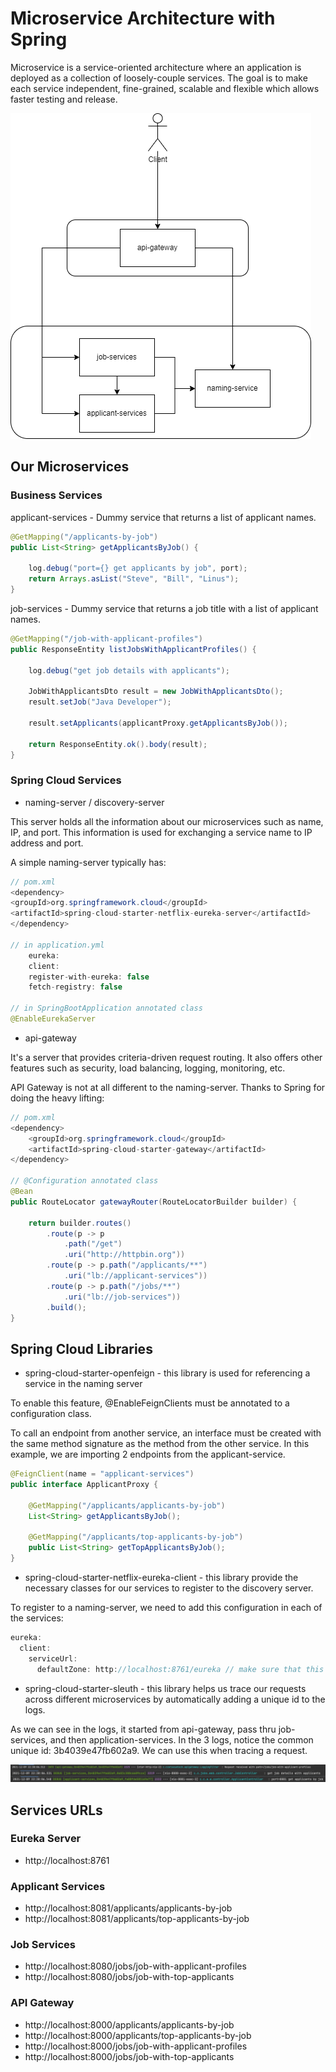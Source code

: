 # Microservice Architecture with Spring

Microservice is a service-oriented architecture where an application is deployed as a collection of loosely-couple 
services. The goal is to make each service independent, fine-grained, scalable and flexible which allows faster 
testing and release.

![Microservice Architecture with Spring](./docs/architecture.png)

## Our Microservices

### Business Services

applicant-services - Dummy service that returns a list of applicant names.

```java
@GetMapping("/applicants-by-job")
public List<String> getApplicantsByJob() {
 
    log.debug("port={} get applicants by job", port);
    return Arrays.asList("Steve", "Bill", "Linus");
}
```

job-services - Dummy service that returns a job title with a list of applicant names.

```java
@GetMapping("/job-with-applicant-profiles")
public ResponseEntity listJobsWithApplicantProfiles() {
 
    log.debug("get job details with applicants");
 
    JobWithApplicantsDto result = new JobWithApplicantsDto();
    result.setJob("Java Developer");
 
    result.setApplicants(applicantProxy.getApplicantsByJob());
 
    return ResponseEntity.ok().body(result);
}
```

### Spring Cloud Services

- naming-server / discovery-server

This server holds all the information about our microservices such as name, IP, and port. This information is used for exchanging a service name to IP address and port.

A simple naming-server typically has:

```java
// pom.xml
<dependency>
<groupId>org.springframework.cloud</groupId>
<artifactId>spring-cloud-starter-netflix-eureka-server</artifactId>
</dependency>

// in application.yml
    eureka:
    client:
    register-with-eureka: false
    fetch-registry: false

// in SpringBootApplication annotated class
@EnableEurekaServer
```

- api-gateway

It's a server that provides criteria-driven request routing. It also offers other features such as security, load balancing, logging, monitoring, etc.

API Gateway is not at all different to the naming-server. Thanks to Spring for doing the heavy lifting:

```java
// pom.xml
<dependency>
    <groupId>org.springframework.cloud</groupId>
    <artifactId>spring-cloud-starter-gateway</artifactId>
</dependency>
 
// @Configuration annotated class
@Bean
public RouteLocator gatewayRouter(RouteLocatorBuilder builder) {
 
    return builder.routes()
        .route(p -> p
            .path("/get")
            .uri("http://httpbin.org"))
        .route(p -> p.path("/applicants/**")
            .uri("lb://applicant-services"))
        .route(p -> p.path("/jobs/**")
            .uri("lb://job-services"))
        .build();
}
```

## Spring Cloud Libraries

- spring-cloud-starter-openfeign - this library is used for referencing a service in the naming server

To enable this feature, @EnableFeignClients must be annotated to a configuration class.

To call an endpoint from another service, an interface must be created with the same method signature as the method from the other service. In this example, we are importing 2 endpoints from the applicant-service.

```java
@FeignClient(name = "applicant-services")
public interface ApplicantProxy {
 
    @GetMapping("/applicants/applicants-by-job")
    List<String> getApplicantsByJob();
 
    @GetMapping("/applicants/top-applicants-by-job")
    public List<String> getTopApplicantsByJob();
}
```

- spring-cloud-starter-netflix-eureka-client - this library provide the necessary classes for our services to 
register to the discovery server.

To register to a naming-server, we need to add this configuration in each of the services:

```java
eureka:
  client:
    serviceUrl:
      defaultZone: http://localhost:8761/eureka // make sure that this address is correct
```

- spring-cloud-starter-sleuth - this library helps us trace our requests across different microservices by 
automatically adding a unique id to the logs.

As we can see in the logs, it started from api-gateway, pass thru job-services, and then application-services. In the 3 logs, notice the common unique id: 3b4039e47fb602a9. We can use this when tracing a request.

![Log trace](./docs/log_trace.jpg)

## Services URLs

### Eureka Server
- http://localhost:8761

### Applicant Services
- http://localhost:8081/applicants/applicants-by-job
- http://localhost:8081/applicants/top-applicants-by-job

### Job Services
- http://localhost:8080/jobs/job-with-applicant-profiles
- http://localhost:8080/jobs/job-with-top-applicants

### API Gateway
- http://localhost:8000/applicants/applicants-by-job
- http://localhost:8000/applicants/top-applicants-by-job
- http://localhost:8000/jobs/job-with-applicant-profiles
- http://localhost:8000/jobs/job-with-top-applicants
